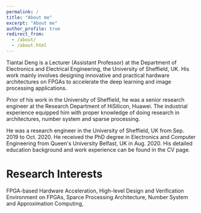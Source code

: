 ```yaml
---
permalink: /
title: "About me"
excerpt: "About me"
author_profile: true
redirect_from: 
  - /about/
  - /about.html
---
```


Tiantai Deng is a Lecturer (Assistant Professor) at the Department of Electronics and Electrical Engineering, the University of Sheffield, UK. His work mainly involves designing innovative and practical hardware architectures on FPGAs to accelerate the deep learning and image processing applications. 

Prior of his work in the University of Sheffield, he was a senior research engineer at the Research Department of HiSilicon, Huawei. The industrial experience equipped him with proper knowledge of doing research in architectures, number system and sparse processing. 

He was a research engineer in the University of Sheffield, UK from Sep. 2019 to Oct. 2020. He received the PhD degree in Electronics and Computer Engineering from Queen's University Belfast, UK in Aug. 2020. His detailed education background and work experience can be found in the CV page. 

Research Interests
======
FPGA-based Hardware Acceleration, 
High-level Design and Verification Environment on FPGAs, 
Sparce Processing Architecture, 
Number System and Approximation Computing, 

